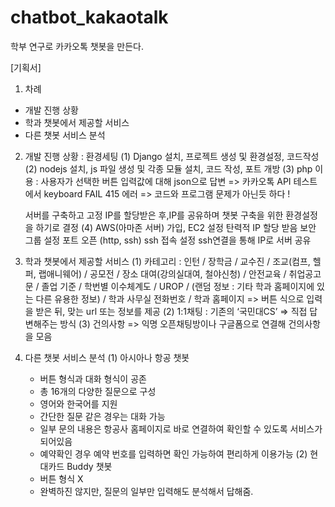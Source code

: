 # chatbot_kakaotalk

학부 연구로 카카오톡 챗봇을 만든다. 

[기획서]

1. 차례
  - 개발 진행 상황 
  - 학과 챗봇에서 제공할 서비스
  - 다른 챗봇 서비스 분석 

2. 개발 진행 상황 : 환경세팅
  (1) Django 설치, 프로젝트 생성 및 환경설정, 코드작성
  (2) nodejs 설치, js 파일 생성 및 각종 모듈 설치, 코드 작성, 포트 개방
  (3) php 이용 : 사용자가 선택한 버튼 입력값에 대해 json으로 답변
      => 카카오톡 API 테스트에서 keyboard FAIL 415 에러 
      => 코드와 프로그램 문제가 아닌듯 하다 !

      서버를 구축하고 고정 IP를 할당받은 후,IP를 공유하며 챗봇 구축을 위한 환경설정을 하기로 결정
  (4)
      AWS(아마존 서버) 가입, EC2 설정
      탄력적 IP 할당 받음 
      보안 그룹 설정
      포트 오픈 (http, ssh)
      ssh 접속 설정
      ssh연결을 통해 IP로 서버 공유


3. 학과 챗봇에서 제공할 서비스
  (1) 카테고리 : 인턴 / 장학금 / 교수진 / 조교(컴프, 헬퍼, 랩애니웨어) / 공모전 / 장소 대여(강의실대여, 철야신청) 
              / 안전교육 / 취업공고문 / 졸업 기준 / 학번별 이수체계도 / UROP / (랜덤 정보 : 기타 학과 홈페이지에 있는 다른 유용한 정보) 
              / 학과 사무실 전화번호 / 학과 홈페이지 
      => 버튼 식으로 입력을 받은 뒤, 맞는 url 또는 정보를 제공
  (2) 1:1채팅 : 기존의 ‘국민대CS’ 
      => 직접 답변해주는 방식
  (3) 건의사항 
      => 익명 오픈채팅방이나 구글폼으로 연결해 건의사항을 모음


4. 다른 챗봇 서비스 분석
  (1) 아시아나 항공 챗봇
    - 버튼 형식과 대화 형식이 공존
    - 총 16개의 다양한 질문으로 구성
    - 영어와 한국어를 지원
    - 간단한 질문 같은 경우는 대화 가능
    - 일부 문의 내용은 항공사 홈페이지로 바로 연결하여 확인할 수 있도록 서비스가 되어있음
    - 예약확인 경우 예약 번호를 입력하면 확인 가능하여 편리하게 이용가능
  (2) 현대카드 Buddy 챗봇
    - 버튼 형식 X
    - 완벽하진 않지만, 질문의 일부만 입력해도 분석해서 답해줌.
